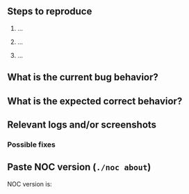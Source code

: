 <!--- English is preferred but you can use Russian if you like! -->
## Steps to reproduce
<!--- How one can reproduce the issue - this is very important) -->

1) ...

2) ...

3) ...

## What is the current bug behavior?
<!--- What actually happens -->

## What is the expected correct behavior?
<!--- What you should see instead -->

## Relevant logs and/or screenshots
<!--- Paste any relevant logs - please use code blocks (```) to format console output,
logs, and code as it's very hard to read otherwise.
[If you find Traceback in crashinfo list, send us all of the output `./noc crashinfo view UUID` command] -->

### Possible fixes
<!--- (If you can, link to the line of code that might be responsible for the problem) -->

## Paste NOC version (`./noc about`)
NOC version is: ``` ```
